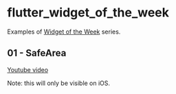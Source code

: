 # flutter_widget_of_the_week

Examples of [Widget of the Week](https://www.youtube.com/playlist?list=PLjxrf2q8roU23XGwz3Km7sQZFTdB996iG) series.

## 01 - SafeArea
[Youtube video](https://www.youtube.com/watch?v=lkF0TQJO0bA&list=PLjxrf2q8roU23XGwz3Km7sQZFTdB996iG&index=3&t=0s)

Note: this will only be visible on iOS.